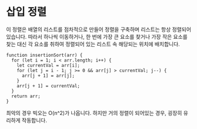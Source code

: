 # 삽입 정렬
이 정렬은 배열의 리스트를 점차적으로 만들어 정렬을 구축하며
리스트는 항상 정렬되어 있습니다.
따라서 하나씩 이동하거나, 한 번에 가장 큰 요소를 찾거나 가장 작은 요소를 찾는 대신
각 요소를 취하여 정렬되어 있는 리스트 속 해당되는 위치에 배치합니다.


```
function insertionSort(arr) {
  for (let i = 1; i < arr.length; i++) {
    let currentVal = arr[i];
    for (let j = i - 1; j >= 0 && arr[j] > currentVal; j--) {
      arr[j + 1] = arr[j];
    }
    arr[j + 1] = currentVal;
  }
  return arr;
}
```
최악의 경우 빅오는 O(n^2)가 나옵니다.
하지만 거의 정렬이 되어있는 경우,  굉장히 유리하게 작동합니다.
